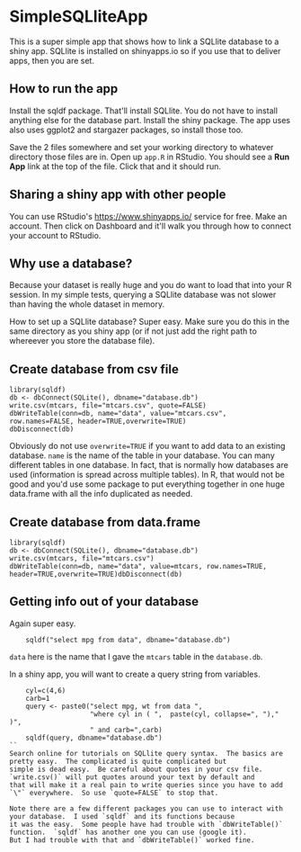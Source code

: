 # SimpleSQLliteApp

This is a super simple app that shows how to link a SQLlite database to a shiny app.  SQLlite is installed on shinyapps.io
so if you use that to deliver apps, then you are set.  

## How to run the app

Install the sqldf package.  That'll install SQLlite.  You do not have to install anything else for the database part.  Install the shiny package.  The app uses also uses ggplot2 and stargazer packages, so install those too.

Save the 2 files somewhere and set your working directory to whatever directory those files are in.  Open up `app.R` in RStudio.  You should see a **Run App** link at the top of the file.  Click that and it should run.  

## Sharing a shiny app with other people

You can use RStudio's https://www.shinyapps.io/ service for free.  Make an account.  Then click on Dashboard and it'll walk you through how to connect your account to RStudio.

## Why use a database?

Because your dataset  is really huge and you do
want to load that into your R session.  In my simple tests, querying a SQLlite database was not slower than having the whole dataset
in memory.

How to set up a SQLlite database?  Super easy. Make sure you do this in the same directory as you shiny app (or if not just add 
the right path to whereever you store the database file).

## Create database from csv file
```
library(sqldf)
db <- dbConnect(SQLite(), dbname="database.db")
write.csv(mtcars, file="mtcars.csv", quote=FALSE)
dbWriteTable(conn=db, name="data", value="mtcars.csv", row.names=FALSE, header=TRUE,overwrite=TRUE)
dbDisconnect(db)
```
Obviously do not use `overwrite=TRUE` if you want to add data to an existing database.  `name` is the name of the table in your 
database.  You can many different tables in one database.  In fact, that is normally how databases are used (information is spread
across multiple tables).  In R, that would not be good and you'd use some package to put everything together in one huge data.frame
with all the info duplicated as needed.

## Create database from data.frame
```
library(sqldf)
db <- dbConnect(SQLite(), dbname="database.db")
write.csv(mtcars, file="mtcars.csv")
dbWriteTable(conn=db, name="data", value=mtcars, row.names=TRUE, header=TRUE,overwrite=TRUE)dbDisconnect(db)
```

## Getting info out of your database

Again super easy.

```
    sqldf("select mpg from data", dbname="database.db")
```
`data` here is the name that I gave the `mtcars` table in the `database.db`.

In a shiny app, you will want to create a query string from variables.  
```
    cyl=c(4,6)
    carb=1
    query <- paste0("select mpg, wt from data ",
                    "where cyl in ( ",  paste(cyl, collapse=", ")," )",
                    " and carb=",carb)
    sqldf(query, dbname="database.db")
``
Search online for tutorials on SQLlite query syntax.  The basics are pretty easy.  The complicated is quite complicated but
simple is dead easy.  Be careful about quotes in your csv file.  `write.csv()` will put quotes around your text by default and
that will make it a real pain to write queries since you have to add `\"` everywhere.  So use `quote=FALSE` to stop that.

Note there are a few different packages you can use to interact with your database.  I used `sqldf` and its functions because
it was the easy.  Some people have had trouble with `dbWriteTable()` function.  `sqldf` has another one you can use (google it). 
But I had trouble with that and `dbWriteTable()` worked fine.

